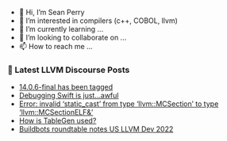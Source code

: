 - 👋 Hi, I’m Sean Perry
- 👀 I’m interested in compilers (c++, COBOL, llvm)
- 🌱 I’m currently learning ...
- 💞️ I’m looking to collaborate on ...
- 📫 How to reach me ...

<!---
s66perry/s66perry is a ✨ special ✨ repository because its `README.md` (this file) appears on your GitHub profile.
You can click the Preview link to take a look at your changes.
--->
### 📕 Latest LLVM Discourse Posts

<!-- DISCOURSE-LLVM:START -->
- [14.0.6-final has been tagged](https://discourse.llvm.org/t/14-0-6-final-has-been-tagged/63432#post_16)
- [Debugging Swift is just…awful](https://discourse.llvm.org/t/debugging-swift-is-just-awful/67866#post_11)
- [Error: invalid ‘static_cast’ from type ‘llvm::MCSection’ to type ‘llvm::MCSectionELF&amp;’](https://discourse.llvm.org/t/error-invalid-static-cast-from-type-llvm-mcsection-to-type-llvm-mcsectionelf/67915#post_1)
- [How is TableGen used?](https://discourse.llvm.org/t/how-is-tablegen-used/67882#post_9)
- [Buildbots roundtable notes US LLVM Dev 2022](https://discourse.llvm.org/t/buildbots-roundtable-notes-us-llvm-dev-2022/66683#post_20)
<!-- DISCOURSE-LLVM:END -->
